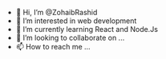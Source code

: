 - 👋 Hi, I’m @ZohaibRashid
- 👀 I’m interested in web development
- 🌱 I’m currently learning React and Node.Js
- 💞️ I’m looking to collaborate on ...
- 📫 How to reach me ...

<!---
ZohaibRashid/ZohaibRashid is a ✨ special ✨ repository because its `README.md` (this file) appears on your GitHub profile.
You can click the Preview link to take a look at your changes.
--->
